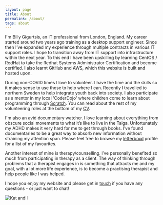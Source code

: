 ```yaml
---
layout: page
title: About
permalink: /about/
tags: about
---
```


I'm Billy Gigurtsis, an IT professional from London, England. My career started around two years ago training as a desktop support engineer. Since then I’ve expanded my experience through multiple contracts in various IT support roles. I hope to transition away from IT support into infrastructure within the next year. To this end I have been upskilling by learning CentOS / RedHat to take the Redhat Systems Administrator Certification and become certified. I also learnt GitHub and AWS, which this website is built and hosted upon.

During non-COVID times I love to volunteer. I have the time and the skills so it makes sense to use those to help where I can. Recently I travelled to northern Sweden to help integrate youth back into society. I also participate as a mentor in my local 'CoderDojo' where children come to learn about programming through [Scratch](https://scratch.mit.edu/). You can read about the rest of my volunteering roles at the bottom of my [CV](https://www.bgigurtsis.com/CV).

I'm also an avid documentary watcher. I love learning about everything from obscure social movements to what it’s like to live in the Taiga. Unfortunately my ADHD makes it very hard for me to get through books. I’ve found documentaries to be a great way to absorb new information without straining my attention span. Please feel free to browse my [letterboxd](https://letterboxd.com/icy100/) profile for a list of my favourites.

Another interest of mine is therapy/counselling. I’ve personally benefited so much from participating in therapy as a client. The way of thinking through problems that a therapist engages in is something that attracts me and my goal, with a lot more life experience, is to become a practising therapist and help people like I was helped.

I hope you enjoy my website and please get in [touch](https://www.bgigurtsis.com/contact/) if you have any questions - or just want to chat!

![Kat and I](https://www.bgigurtsis.com/pictures/profile.png)
